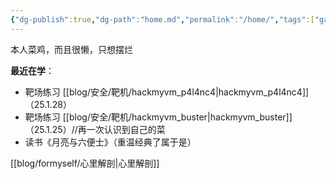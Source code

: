 ```yaml
---
{"dg-publish":true,"dg-path":"home.md","permalink":"/home/","tags":["gardenEntry"]}
---
```


本人菜鸡，而且很懒，只想摆烂


**最近在学**：
+ 靶场练习 [[blog/安全/靶机/hackmyvm_p4l4nc4\|hackmyvm_p4l4nc4]]（25.1.28）
+ 靶场练习 [[blog/安全/靶机/hackmyvm_buster\|hackmyvm_buster]]（25.1.25）//再一次认识到自己的菜
+ 读书《月亮与六便士》（重温经典了属于是）




[[blog/formyself/心里解剖\|心里解剖]]

